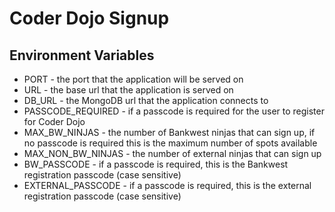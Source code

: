 # Coder Dojo Signup
## Environment Variables
* PORT - the port that the application will be served on
* URL - the base url that the application is served on
* DB_URL - the MongoDB url that the application connects to
* PASSCODE_REQUIRED - if a passcode is required for the user to register for Coder Dojo
* MAX_BW_NINJAS - the number of Bankwest ninjas that can sign up, if no passcode is required this is the maximum number of spots available
* MAX_NON_BW_NINJAS - the number of external ninjas that can sign up
* BW_PASSCODE - if a passcode is required, this is the Bankwest registration passcode (case sensitive)
* EXTERNAL_PASSCODE - if a passcode is required, this is the external registration passcode (case sensitive)